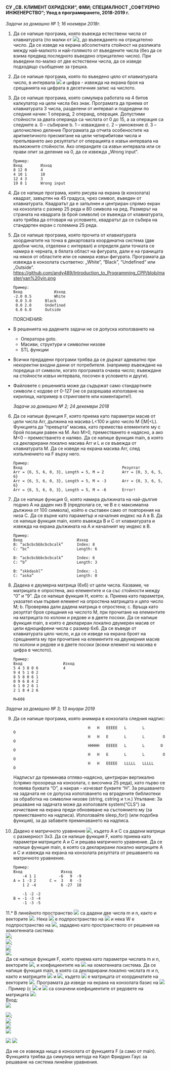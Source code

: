 #### СУ „СВ. КЛИМЕНТ ОХРИДСКИ“, ФМИ; СПЕЦИАЛНОСТ „СОФТУЕРНО ИНЖЕНЕРСТВО“; Увод в програмирането, 2018-2019 г.
   *Задачи за домашно № 1; 16 ноември 2018г.*
  
1.  Да се напише програма, която въвежда естествени числа от клавиатурата (по малки от <img src="https://latex.codecogs.com/svg.latex?\Large&space;2^{16}">), до въвеждането на отрицателно число. 
    Да се изведе на екрана абсолютната стойност на разликата между най-малкото и най-голямото от въведените числа (без да се взима 
    предвид последното въведено отрицателно число). При въведени по-малко от две естествени числа, да се изведе подходящо съобщение 
    за грешка. 
    
2.  Да се напише програма, която по въведено цяло от клавиатурата число, в интервала <img src="https://latex.codecogs.com/svg.latex?\Large&space;[2^{32};2^{32}-1]"> и цифра - извежда на екрана броя 
    на срещанията на цифрата в десетичния запис на числото.
    
3.  Да се напише програма, която симулира работата на 4 битов калкулатор на цели числа без знак. Програмата да приема от 
    клавиатурата 3 числа, разделени от интервал и подредени по следния начин: 1 операнд, 2 операнд, операция. Допустими стойности 
    за двата операнда са числата от 0 до 15, а за операция са следните 
        a.	0 – събиране
        b.	1 – изваждане
        c.	2 – умножение
        d.	3 – целочислено деление
    Програмата да отчита особеностите на аритметичното пресмятане на цели четирибитови числа и препълването ако резултатът от 
    операцията е извън интервала на възможните стойности. Ако операндите са извън интервала или се прави опит за деление на 0, 
    да се извежда „Wrong input”.

        Пример:
        Вход	    Изход
        8 12 0	    4
        4 10 1	    10
        12 4 3	    3
        19 8 1	    Wrong input
        
4.  Да се напише програма, която рисува на екрана (в конзолата) квадрат, завъртян на 45 градуса, чрез символ, въведен от 
    клавиатурата. Квадратът да е запълнен и центриран спрямо екран на конзолата с размер 25 реда и 80 символа на ред. Размерът на 
    страната на квадрата (в брой символи) се въвежда от клавиатурата, като трябва да отговаря на условието, квадратът да се събира
    на стандартен екран с големина 25 реда.

5.  Да се напише програма, която прочита от клавиатурата координатите на точка в декартовата координатна система (две дробни 
    числа, отделени с интервал) и определя дали точката се намира в черната, в бялата област на фигурата, дали е на границата на
    някоя от областите или се намира извън фигурата. Програмата да извежда в конзолата съответно: „White”, “Black”, “Undefined” 
    или „Outside”. https://github.com/andy489/Introduction_to_Programming_CPP/blob/master/yan%20yin.png
  
        Пример:
        Вход	          Изход
        -2.0 0.5          White
         0.0 3.0	  Black
         0.0 2.0	  Undefined
         6.0 6.0	  Outside

    ПОЯСНЕНИЯ:    
 - В решенията на дадените задачи не се допуска използването на
   - Оператора goto.
   - Масиви, структури и символни низове
   - STL функции
 - Всички предадени програми трябва да се държат адекватно при некоректни входни данни от потребителя. (например въвеждане
   на поредица от символи, когато програмата очаква число; въвеждане на стойности извън интервала, посочен в условието и 
   други).
 - Файловете с решенията може да съдържат само стандартните символи с кодове от 0-127 (не се разрешава използване на 
   кирилица, например в стринговете или коментарите!).
         
   *Задачи за домашно № 2; 24 декември 2018*
                                                    
6.  Да се напише функция F, която приема като параметри масив от цели числа Arr, дължина на масива L<100 и цяло число М (|M|<L).
    Функцията да  “превърта“ масива, като премества елементите му с брой позиции равен на М. Ако М>0, преместването е надясно, а
    ако М<0 – преместването е наляво. Да се напише функция main, в която са декларирани локално масива Arr и L и се въвежда от 
    клавиатурата М. Да се изведе на екрана масива Arr, след изпълнението на F върху него.
    
        Пример:
        Вход                                            Резултат        
        Arr = {6, 5, 6, 0, 3}, Length = 5, М = 2        Arr = {0, 3, 6, 5, 6}
        Arr = {6, 5, 6, 0, 3}, Length = 5, М = -3       Arr = {0, 3, 6, 5, 6}
        Arr = {6, 5, 6, 0, 3}, Length = 5, М = -6       Error!

7.  Да се напише функция G, която намира дължината на най-дългия подниз А на даден низ B (предполага се, че B e с максимална 
    дължина от 100 символа), който е съставен само от повторения на низа C. Да се върне като параметър и началния индекс 
    на А в B. Да се напише функция main, която въвежда B и C от клавиатурата и извежда на екрана дължината на А и началният му 
    индекс в В.

        Пример:
        Вход                        Изход
        B: “acbcbcbbbcbcbcalk”      Index: 8
        C: “bc”                     Length: 6

        B: “acbcbcbbbcbcbcalk”      Index: 6
        C: “b”                      Length: 3

        B: “skkdaskl”               Index: -1
        C: “aska”                   Length: 0

8.  Дадена е двумерна матрица (6х6) от цели числа. Казваме, че матрицата е опростена, ако елементите и са със стойности 
    между “0” и “9”. Да се напише функция H, която: 
      а. Приема като параметри, указател към първия елемент на опростена матрицата и цяло число М;
      b. Проверява дали дадена матрица е опростена;
      c. Връща като резултат броя срещания на числото М, при прочитане на елементите на матрицата по колони и редове и в двете 
      посоки. Да се напише функция main, в която е деклариран локално двумерен масив от цели едноцифрени числа с размер 6х6. 
      Да се въведе от клавиатурата цяло число, и да се изведе на екрана броят на срещанията му при прочитане на елементите на 
      двумерния масив по колони и редове и в двете посоки (всеки елемент на масива е цифра в числото).
      
        Пример:
        Вход                  Изход       
        5 4 3 8 0 6           4
        9 4 5 1 0 2
        8 5 8 0 6 1
        0 9 6 8 4 2
        6 1 0 2 6 1
        2 1 8 4 2 6 

        M=608

   *Задачи за домашно № 3; 13 януари 2019*   
                                                     
9.  Да се напише програма, която анимира в конзолата следния надпис:

                                         H   H   EEEEE   L       L          O
                                         H   H   E       L       L        O   O
                                         HHHHH   EEEEE   L       L       O     O
                                         H   H   E       L       L        O   O
                                         H   H   EEEEE   LLLLL   LLLLL      O

    Надписът да преминава отляво-надясно, центриран вертикално (спрямо прозореца на конзолата, с височина 25 реда), като първо 
    се появява буквата “О”, а накрая – изчезват буквите “H”. За решаването на задачата не се допуска използването на вградените 
    библиотеки за обработка на символни низове (string, cstring и т.н.)
        Упътване:
        За решаване на задачата може да използвате system(“CLS”) за изчистване на екрана преди обновяване на състоянието му 
        (за преместването на надписа). Използвайте sleep_for() (или подобна функция), за да забавите преминаването на надписа.

10. Дадено е матричното уравнение <img src="https://latex.codecogs.com/svg.latex?\Large&space;X.A=-3(A^t).C-5.X">, където A и C са дадени матрици с размерност 3x3. Да се напише функция F, която приема като параметри матриците А и C и решава матричното уравнение. Да се напише функция main, в която са декларирани локално матриците A и C и извежда на екрана на конзолата резултата от решаването на матричното уравнение.
    
        Пример:
        Вход                 Изход       
            -4 1 1          -6   9  -9 
        A = 1 -3 2      C =  3   0  -3      
            1 2 -4           6 -27  18

            -1 -2 -2           
        B = -1 -3 -4 
            -1 -3 -5  
            
11.* В линейното пространство <img src="https://latex.codecogs.com/svg.latex?\Large&space;\mathbb{R}^4"> са дадени две числа m и n, както и векторите <img src="https://latex.codecogs.com/svg.latex?\Large&space;a_1,a_2,...,a_n">. Нека <img src="https://latex.codecogs.com/svg.latex?\Large&space;U=l(a_1,a_2,...,a_n)"> e 
     подпространство на <img src="https://latex.codecogs.com/svg.latex?\Large&space;\mathbb{R}^4;l(a_1,a_2,a_3,a_n)=\{x|x=\sum_{i-1}^{n}\lambda_ia_i\}"> и нека W e подпространство на <img src="https://latex.codecogs.com/svg.latex?\Large&space;\mathbb{R}^4">, зададено като пространството от решения на хомогенната система:     
      <img src="https://latex.codecogs.com/svg.latex?\Large&space;b_{11}x_1+b_{12}x_2+b_{13}x_3+b_{14}x_4=0">;                  
      <img src="https://latex.codecogs.com/svg.latex?\Large&space;b_{21}x_1+b_{22}x_2+b_{23}x_3+b_{24}x_4=0">;                  
      <img src="https://latex.codecogs.com/svg.latex?\Large&space;...">                     
      <img src="https://latex.codecogs.com/svg.latex?\Large&space;b_{m1}x_1+b_{m2}x_2+b_{m3}x_3+b_{m4}x_4=0">.                  
      Да се напише функция F, която приема като параметри числата m и n, векторите <img src="https://latex.codecogs.com/svg.latex?\Large&space;a_1,a_2,...,a_n">,  и коефициентите на <img src="https://latex.codecogs.com/svg.latex?\Large&space;b_{ij}"> на хомогенната система. Да се напише функция main, в която са декларирани локално числата m и n, както и матриците <img src="https://latex.codecogs.com/svg.latex?\Large&space;(a_{ij})_{nX4}"> и <img src="https://latex.codecogs.com/svg.latex?\Large&space;(b_{ij})_{mx4}">, където <img src="https://latex.codecogs.com/svg.latex?\Large&space;(a_{ij})_{nX4}"> е матрицата от координатите на векторите <img src="https://latex.codecogs.com/svg.latex?\Large&space;a_1,a_2,...,a_n">. Програмата да изведе на екрана на конзолата базис на <img src="https://latex.codecogs.com/svg.latex?\Large&space;U+W^4">.
  Пример (с <img src="https://latex.codecogs.com/svg.latex?\Large&space;b_1"> и <img src="https://latex.codecogs.com/svg.latex?\Large&space;b_2"> са означени коефициентите от редовете на матрицата <img src="https://latex.codecogs.com/svg.latex?\Large&space;(b_{ij})_{2X4}">:                                        
  Вход:                                        
   <img src="https://latex.codecogs.com/svg.latex?\Large&space;m=2,n=4">
    
  <img src="https://latex.codecogs.com/svg.latex?\Large&space;a_1=(2,8,-3,14)">;                 
      <img src="https://latex.codecogs.com/svg.latex?\Large&space;a_2=(-1,2,3,5)">                  
      <img src="https://latex.codecogs.com/svg.latex?\Large&space;a_3=(-1,14,6,29)">                     
      <img src="https://latex.codecogs.com/svg.latex?\Large&space;a_4=(0,12,3,24)">

  <img src="https://latex.codecogs.com/svg.latex?\Large&space;b_1=(0,1,1,0)">                     
      <img src="https://latex.codecogs.com/svg.latex?\Large&space;b_2=(10,7,0,-8)">          
    
  Да не се извежда нищо в конзолата от функцията F (а само от main). Функцията трябва да симулира метода на Карл Фридрих Гаус 
  за решаване на система линейни уравнения.                                     
